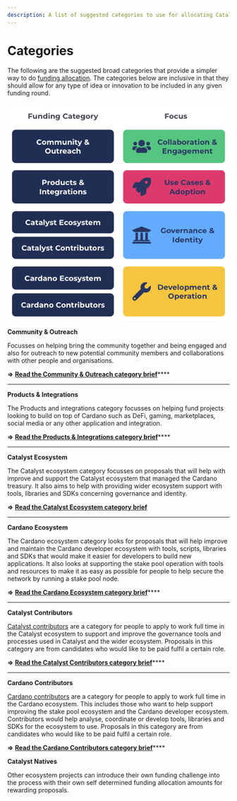 ```yaml
---
description: A list of suggested categories to use for allocating Catalyst funding
---
```


# Categories

The following are the suggested broad categories that provide a simpler way to do [funding allocation](../../analysis/funding-allocation-approaches.md). The categories below are inclusive in that they should allow for any type of idea or innovation to be included in any given funding round.

![](../../.gitbook/assets/funding-categories.png)

**Community & Outreach**

Focusses on helping bring the community together and being engaged and also for outreach to new potential community members and collaborations with other people and organisations.&#x20;

**=>** [**Read the Community & Outreach category brief**](community-and-outreach.md)****

****

**Products & Integrations**

The Products and integrations category focusses on helping fund projects looking to build on top of Cardano such as DeFi, gaming, marketplaces, social media or any other application and integration.

**=>** [**Read the Products & Integrations category brief**](products-and-integrations.md)****

****

**Catalyst Ecosystem**&#x20;

The Catalyst ecosystem category focusses on proposals that will help with improve and support the Catalyst ecosystem that managed the Cardano treasury. It also aims to help with providing wider ecosystem support with tools, libraries and SDKs concerning governance and identity.

**=>** [**Read the Catalyst Ecosystem category brief**](catalyst-ecosystem.md)

****

**Cardano Ecosystem**&#x20;

The Cardano ecosystem category looks for proposals that will help improve and maintain the Cardano developer ecosystem with tools, scripts, libraries and SDKs that would make it easier for developers to build new applications. It also looks at supporting the stake pool operation with tools and resources to make it as easy as possible for people to help secure the network by running a stake pool node.

**=>** [**Read the Cardano Ecosystem category brief**](cardano-ecosystem.md)****

****

**Catalyst Contributors**

[Catalyst contributors](https://catalyst-swarm.gitbook.io/catalyst-contributors/) are a category for people to apply to work full time in the Catalyst ecosystem to support and improve the governance tools and processes used in Catalyst and the wider ecosystem. Proposals in this category are from candidates who would like to be paid fulfil a certain role.

**=>** [**Read the Catalyst Contributors category brief**](https://catalyst-swarm.gitbook.io/catalyst-contributors/category-proposal/fund-8)****

****

**Cardano Contributors**

[Cardano contributors](https://catalyst-swarm.gitbook.io/cardano-contributors/) are a category for people to apply to work full time in the Cardano ecosystem. This includes those who want to help support improving the stake pool ecosystem and the Cardano developer ecosystem. Contributors would help analyse, coordinate or develop tools, libraries and SDKs for the ecosystem to use. Proposals in this category are from candidates who would like to be paid fulfil a certain role.

**=>** [**Read the Cardano Contributors category brief**](https://catalyst-swarm.gitbook.io/cardano-contributors/category-proposal/fund-8)****



**Catalyst Natives**

Other ecosystem projects can introduce their own funding challenge into the process with their own self determined funding allocation amounts for rewarding proposals.
